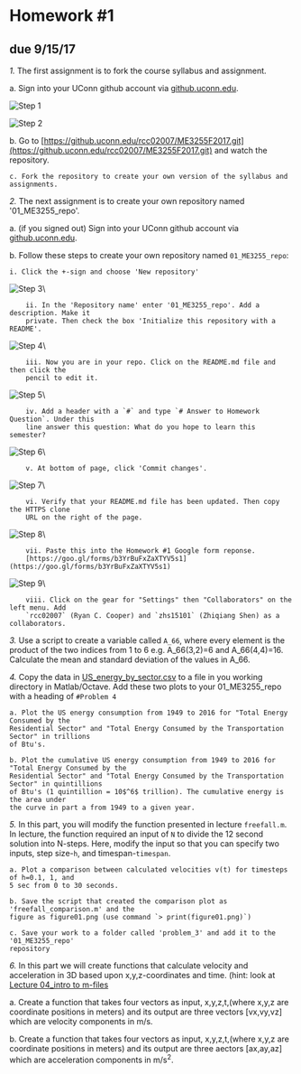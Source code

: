 # Homework #1
## due 9/15/17

*1\.* The first assignment is to fork the course syllabus and assignment. 

a. Sign into your UConn github account via
[github.uconn.edu](https://github.uconn.edu/). 

![Step 1](./images/g1.jpg)

![Step 2](./images/g2.jpg)


b. Go to
[https://github.uconn.edu/rcc02007/ME3255F2017.git](https://github.uconn.edu/rcc02007/ME3255F2017.git) and watch the repository. 

    c. Fork the repository to create your own version of the syllabus and assignments. 

*2\.* The next assignment is to create your own repository named '01_ME3255_repo'.
    
a. (if you signed out) Sign into your UConn github account via
[github.uconn.edu](https://github.uconn.edu/). 

b. Follow these steps to create your own repository named `01_ME3255_repo`:

    i. Click the +-sign and choose 'New repository'
        
  ![Step 3](./images/g3.jpg)\

        ii. In the 'Repository name' enter '01_ME3255_repo'. Add a description. Make it
        private. Then check the box 'Initialize this repository with a README'. 

  ![Step 4](./images/g4.jpg)\

        iii. Now you are in your repo. Click on the README.md file and then click the
        pencil to edit it. 

  ![Step 5](./images/g5.jpg)\

        iv. Add a header with a `#` and type `# Answer to Homework Question`. Under this
        line answer this question: What do you hope to learn this semester?

  ![Step 6](./images/g6.jpg)\

        v. At bottom of page, click 'Commit changes'.

  ![Step 7](./images/g7.jpg)\

        vi. Verify that your README.md file has been updated. Then copy the HTTPS clone
        URL on the right of the page. 

  ![Step 8](./images/g8.jpg)\

        vii. Paste this into the Homework #1 Google form reponse.
        [https://goo.gl/forms/b3YrBuFxZaXTYV5s1](https://goo.gl/forms/b3YrBuFxZaXTYV5s1)

  ![Step 9](./images/g9.jpg)\

        viii. Click on the gear for "Settings" then "Collaborators" on the left menu. Add
        `rcc02007` (Ryan C. Cooper) and `zhs15101` (Zhiqiang Shen) as a collaborators. 

*3\.* Use a script to create a variable called `A_66`, where every element is the product
of the two indices from 1 to 6 e.g. A_66(3,2)=6 and A_66(4,4)=16. Calculate the mean and
standard deviation of the values in A_66. 

*4\.* Copy the data in
[US_energy_by_sector.csv](https://github.uconn.edu/rcc02007/ME3255F2017/blob/master/03_Intro%20to%20matlab-octave/US_energy_by_sector.csv)
to a file in you working directory in Matlab/Octave. Add these two plots to your
01_ME3255_repo with a heading of `#Problem 4`

    a. Plot the US energy consumption from 1949 to 2016 for "Total Energy Consumed by the
    Residential Sector" and "Total Energy Consumed by the Transportation Sector" in trillions
    of Btu's. 

    b. Plot the cumulative US energy consumption from 1949 to 2016 for "Total Energy Consumed by the
    Residential Sector" and "Total Energy Consumed by the Transportation Sector" in quintillions
    of Btu's (1 quintillion = 10$^6$ trillion). The cumulative energy is the area under
    the curve in part a from 1949 to a given year. 

*5\.* In this part, you will modify the function presented in lecture `freefall.m`. In
lecture, the function required an input of `N` to divide the 12 second solution into
N-steps. Here, modify the input so that you can specify two inputs, step size-`h`, and
timespan-`timespan`. 

    a. Plot a comparison between calculated velocities v(t) for timesteps of h=0.1, 1, and
    5 sec from 0 to 30 seconds.

    b. Save the script that created the comparison plot as 'freefall_comparison.m' and the
    figure as figure01.png (use command `> print(figure01.png)`)

    c. Save your work to a folder called 'problem_3' and add it to the '01_ME3255_repo'
    repository

*6\.* In this part we will create functions that calculate velocity and acceleration in 3D
based upon x,y,z-coordinates and time. (hint: look at [Lecture 04_intro to
m-files](https://github.com/cooperrc/ME3255F2017/tree/master/04_intro%20to%20m-files)

  a. Create a function that takes four vectors as input, x,y,z,t,(where x,y,z are
  coordinate positions in meters) and its output are three vectors [vx,vy,vz] which are
  velocity components in m/s.


  b. Create a function that takes four vectors as input, x,y,z,t,(where x,y,z are
  coordinate positions in meters) and its output are three aectors [ax,ay,az] which are
  acceleration components in m/s$^2$.
